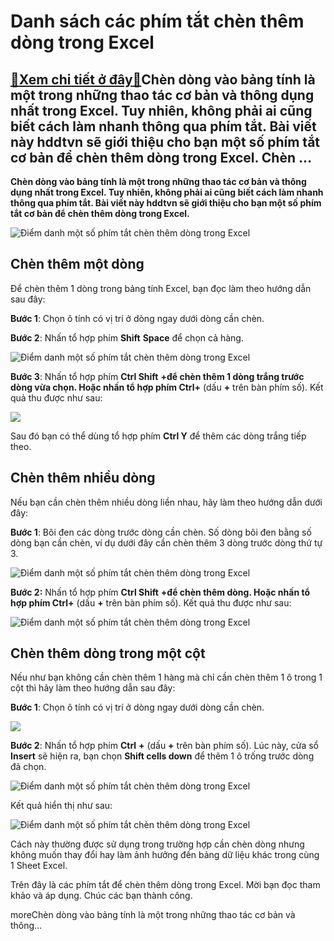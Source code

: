 Danh sách các phím tắt chèn thêm dòng trong Excel
=================================================

[:gift:Xem chi tiết ở đây:gift:](https://hddtvn.com/danh-sach-cac-phim-tat-chen-them-dong-trong-excel/)Chèn dòng vào bảng tính là một trong những thao tác cơ bản và thông dụng nhất trong Excel. Tuy nhiên, không phải ai cũng biết cách làm nhanh thông qua phím tắt. Bài viết này hddtvn sẽ giới thiệu cho bạn một số phím tắt cơ bản để chèn thêm dòng trong Excel. Chèn …
-----------------------------------------------------------------------------------------------------------------------------------------------------------------------------------------------------------------------------------------------------------------------

**Chèn dòng vào bảng tính là một trong những thao tác cơ bản và thông dụng nhất trong Excel. Tuy nhiên, không phải ai cũng biết cách làm nhanh thông qua phím tắt. Bài viết này hddtvn sẽ giới thiệu cho bạn một số phím tắt cơ bản để chèn thêm dòng trong Excel.**


![Điểm danh một số phím tắt chèn thêm dòng trong Excel](https://hddtvn.com/wp-content/uploads/2021/01/A8MWsAb.png "Điểm danh một số phím tắt chèn thêm dòng trong Excel")


Chèn thêm một dòng
------------------


Để chèn thêm 1 dòng trong bảng tính Excel, bạn đọc làm theo hướng dẫn sau đây:


**Bước 1**: Chọn ô tính có vị trí ở dòng ngay dưới dòng cần chèn.


**Bước 2**: Nhấn tổ hợp phím **Shift** **Space** để chọn cả hàng.


![Điểm danh một số phím tắt chèn thêm dòng trong Excel](https://hddtvn.com/wp-content/uploads/2021/01/vOIOCbx.png "Điểm danh một số phím tắt chèn thêm dòng trong Excel")


**Bước 3**: Nhấn tổ hợp phím **Ctrl Shift** **+**để chèn thêm 1 dòng trắng trước dòng vừa chọn. Hoặc nhấn tổ hợp phím **Ctrl****+** (dấu **+** trên bàn phím số). Kết quả thu được như sau:


![](https://hddtvn.com/wp-content/uploads/2021/01/P088CAc.png)


Sau đó bạn có thể dùng tổ hợp phím **Ctrl Y** để thêm các dòng trắng tiếp theo.


Chèn thêm nhiều dòng
--------------------


Nếu bạn cần chèn thêm nhiều dòng liền nhau, hãy làm theo hướng dẫn dưới đây:


**Bước 1**: Bôi đen các dòng trước dòng cần chèn. Số dòng bôi đen bằng số dòng bạn cần chèn, ví dụ dưới đây cần chèn thêm 3 dòng trước dòng thứ tự 3.


![Điểm danh một số phím tắt chèn thêm dòng trong Excel](https://hddtvn.com/wp-content/uploads/2021/01/3lEAwqf.png "Điểm danh một số phím tắt chèn thêm dòng trong Excel")


**Bước 2:** Nhấn tổ hợp phím **Ctrl Shift** **+**để chèn thêm dòng. Hoặc nhấn tổ hợp phím **Ctrl****+** (dấu **+** trên bàn phím số). Kết quả thu được như sau:


![Điểm danh một số phím tắt chèn thêm dòng trong Excel](https://hddtvn.com/wp-content/uploads/2021/01/A8MWsAb.png "Điểm danh một số phím tắt chèn thêm dòng trong Excel")


Chèn thêm dòng trong một cột
----------------------------


Nếu như bạn không cần chèn thêm 1 hàng mà chỉ cần chèn thêm 1 ô trong 1 cột thì hãy làm theo hướng dẫn sau đây:


**Bước 1**: Chọn ô tính có vị trí ở dòng ngay dưới dòng cần chèn.


![](https://hddtvn.com/wp-content/uploads/2021/01/ICkTBLM.png)


**Bước 2**: Nhấn tổ hợp phím **Ctrl** **+** (dấu **+** trên bàn phím số). Lúc này, cửa sổ **Insert** sẽ hiện ra, bạn chọn **Shift cells down** để thêm 1 ô trống trước dòng đã chọn.


![Điểm danh một số phím tắt chèn thêm dòng trong Excel](https://hddtvn.com/wp-content/uploads/2021/01/k5lPNRo.png "Điểm danh một số phím tắt chèn thêm dòng trong Excel")


Kết quả hiển thị như sau:


![Điểm danh một số phím tắt chèn thêm dòng trong Excel](https://hddtvn.com/wp-content/uploads/2021/01/bEGr6RX.png "Điểm danh một số phím tắt chèn thêm dòng trong Excel")


Cách này thường được sử dụng trong trường hợp cần chèn dòng nhưng không muốn thay đổi hay làm ảnh hưởng đến bảng dữ liệu khác trong cùng 1 Sheet Excel.


Trên đây là các phím tắt để chèn thêm dòng trong Excel. Mời bạn đọc tham khảo và áp dụng. Chúc các bạn thành công.


moreChèn dòng vào bảng tính là một trong những thao tác cơ bản và thông…

